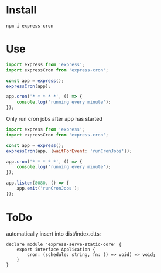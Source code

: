 # Install

```
npm i express-cron
```

# Use

```js
import express from 'express';
import expressCron from 'express-cron';

const app = express();
expressCron(app);

app.cron('* * * * *', () => {
    console.log('running every minute');
});
```

Only run cron jobs after app has started

```js
import express from 'express';
import expressCron from 'express-cron';

const app = express();
expressCron(app, {waitForEvent: 'runCronJobs'});

app.cron('* * * * *', () => {
    console.log('running every minute');
});

app.listen(8080, () => {
    app.emit('runCronJobs');
});
```

# ToDo

automatically insert into dist/index.d.ts:

```
declare module 'express-serve-static-core' {
    export interface Application {
        cron: (schedule: string, fn: () => void) => void;
    }
}
```
